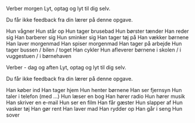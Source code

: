 Verber morgen
Lyt, optag og lyt til dig selv.

Du får ikke feedback fra din lærer på denne opgave.


Hun vågner
Hun står op
Hun tager brusebad
Hun børster tænder
Han reder sig
Han barberer sig
Hun sminker sig
Han tager tøj på
Han vækker børnene
Han laver morgenmad
Han spiser morgenmad
Han tager på arbejde
Hun tager bussen / bilen / toget
Han cykler
Hun afleverer børnene i skolen / i vuggestuen / i børnehaven


Verber - dag og aften
Lyt, optag og lyt til dig selv.

Du får ikke feedback fra din lærer på denne opgave.


Han køber ind
Han tager hjem
Hun henter børnene
Han ser fjernsyn
Hun taler i telefon (med ...)
Hun læser en bog
Han hører radio
Hun hører musik
Han skriver en e-mail
Hun ser en film
Han får gæster
Hun slapper af
Hun vasker tøj
Han gør rent
Han laver mad
Han rydder op
Han går i seng
Hun sover